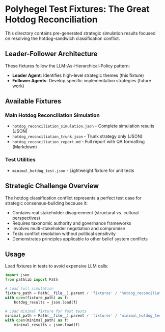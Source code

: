 # Polyhegel Test Fixtures: The Great Hotdog Reconciliation

This directory contains pre-generated strategic simulation results focused on resolving the hotdog-sandwich classification conflict.

## Leader-Follower Architecture

These fixtures follow the LLM-As-Hierarchical-Policy pattern:
- **Leader Agent**: Identifies high-level strategic themes (this fixture)
- **Follower Agents**: Develop specific implementation strategies (future work)

## Available Fixtures

### Main Hotdog Reconciliation Simulation
- `hotdog_reconciliation_simulation.json` - Complete simulation results (JSON)
- `hotdog_reconciliation_trunk.json` - Trunk strategy only (JSON)
- `hotdog_reconciliation_report.md` - Full report with QA formatting (Markdown)

### Test Utilities
- `minimal_hotdog_test.json` - Lightweight fixture for unit tests

## Strategic Challenge Overview

The hotdog classification conflict represents a perfect test case for strategic consensus-building because it:
- Contains real stakeholder disagreement (structural vs. cultural perspectives)
- Requires taxonomic authority and governance frameworks
- Involves multi-stakeholder negotiation and compromise
- Tests conflict resolution without political sensitivity
- Demonstrates principles applicable to other belief system conflicts

## Usage

Load fixtures in tests to avoid expensive LLM calls:

```python
import json
from pathlib import Path

# Load full simulation
fixture_path = Path(__file__).parent / 'fixtures' / 'hotdog_reconciliation_simulation.json'
with open(fixture_path) as f:
    hotdog_results = json.load(f)

# Load minimal fixture for fast tests
minimal_path = Path(__file__).parent / 'fixtures' / 'minimal_hotdog_test.json'
with open(minimal_path) as f:
    minimal_results = json.load(f)
```

